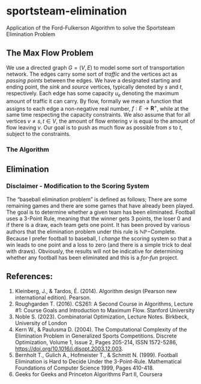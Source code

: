 # sportsteam-elimination
Application of the Ford-Fulkerson Algorithm to solve the Sportsteam Elimination Problem

## The Max Flow Problem

We use a directed graph $G = (V,E)$ to model some sort of transportation network. The edges carry some sort of *traffic* and the vertices act as *passing points* between the edges. We have a designated starting and ending point, the *sink* and *source* vertices, typically denoted by $s$ and $t$, respectively. Each edge has some capacity $u_{e}$ denoting the maximum amount of traffic it can carry. By flow, formally we mean a function that assigns to each edge a non-negative real number, $f: E \rightarrow \mathbf{R}^{+}$, while at the same time respecting the capacity constraints. We also assume that for all vertices $v  \neq s,t  \in V$, the amount of flow entering $v$ is equal to the amount of flow leaving $v$. Our goal is to push as much flow as possible from $s$ to $t$, subject to the constraints. 
 
### The Algorithm
## Elimination

### Disclaimer - Modification to the Scoring System

The “baseball elimination problem” is defined as follows; There are some remaining games and there are some games that have already been played. The goal is to determine whether a given team has been eliminated. Football uses a $3$-Point Rule, meaning that the winner gets $3$ points, the loser $0$ and if there is a draw, each team gets one point. It has been proved by various authors that the elimination problem under this rule is $\mathbb{NP}-$Complete. Because I prefer football to baseball, I *change* the scoring system so that a win leads to one point and a loss to zero (and there is a simple trick to deal with draws). Obviously, the results will not be indicative for determining whether any football has been eliminated and this is a *for-fun* project.


## References:
1. Kleinberg, J., & Tardos, É. (2014). Algorithm design (Pearson new international edition). Pearson.
2. Roughgarden T. (2016). CS261: A Second Course in Algorithms, Lecture #1: Course Goals and Introduction to Maximum Flow. Stanford University 
3. Noble S. (2023). Combinatorial Optimization, Lecture Notes. Birkbeck, University of London
4. Kern W., & Paulusma D. (2004). The Computational Complexity of the Elimination Problem in Generalized Sports Competitions. Discrete Optimization, Volume 1, Issue 2, Pages 205-214,
ISSN 1572-5286, https://doi.org/10.1016/j.disopt.2003.12.003.
5. Bernholt T., Gulich A., Hofmeister T., & Schmitt N. (1999). Football Elimination is Hard to Decide Under the 3-Point-Rule. Mathematical Foundations of Computer Science 1999, Pages 410-418. 
6. Geeks for Geeks and Princeton Algorithms Part II, Coursera
